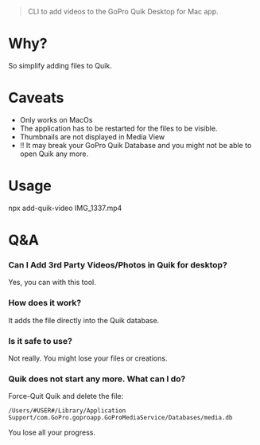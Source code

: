 > CLI to add videos to the GoPro Quik Desktop for Mac app. 

# Why?
So simplify adding files to Quik. 

# Caveats
- Only works on MacOs
- The application has to be restarted for the files to be visible. 
- Thumbnails are not displayed in Media View
- !! It may break your GoPro Quik Database and you might not be able to open Quik any more. 
# Usage

npx add-quik-video IMG_1337.mp4

# Q&A

### Can I Add 3rd Party Videos/Photos in Quik for desktop?
Yes, you can with this tool. 

### How does it work?
It adds the file directly into the Quik database. 

### Is it safe to use?
Not really. You might lose your files or creations.

 ### Quik does not start any more. What can I do?
Force-Quit Quik and delete the file: 

    /Users/#USER#/Library/Application Support/com.GoPro.goproapp.GoProMediaService/Databases/media.db
    
You lose all your progress. 

